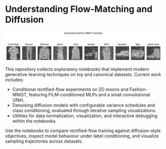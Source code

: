 # Understanding Flow-Matching and Diffusion

![@image.png](images/image.png)

This repository collects exploratory notebooks that implement modern generative-learning techniques on toy and canonical datasets. Current work includes:

- Conditional rectified-flow experiments on 2D moons and Fashion-MNIST, featuring FiLM-conditioned MLPs and a small convolutional UNet.
- Denoising diffusion models with configurable variance schedules and class conditioning, evaluated through iterative sampling visualizations.
- Utilities for data normalization, visualization, and interactive debugging within the notebooks.

Use the notebooks to compare rectified-flow training against diffusion-style objectives, inspect model behaviour under label conditioning, and visualize sampling trajectories across datasets.
